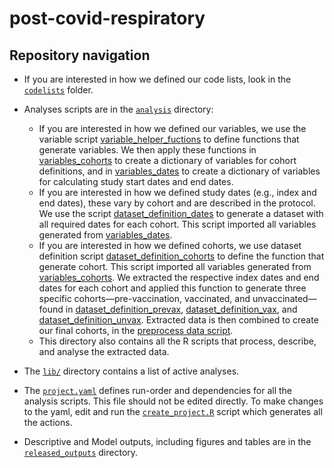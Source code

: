 # post-covid-respiratory

## Repository navigation

-   If you are interested in how we defined our code lists, look in the [`codelists`](./codelists) folder.

-   Analyses scripts are in the [`analysis`](./analysis) directory:

    -   If you are interested in how we defined our variables, we use the variable script [variable_helper_fuctions](analysis/variable_helper_functions.py) to define functions that generate variables. We then apply these functions in [variables_cohorts](analysis/variables_cohorts.py) to create a dictionary of variables for cohort definitions, and in [variables_dates](analysis/variables_dates.py) to create a dictionary of variables for calculating study start dates and end dates.
    -   If you are interested in how we defined study dates (e.g., index and end dates), these vary by cohort and are described in the protocol. We use the script [dataset_definition_dates](analysis/dataset_definition_dates.py) to generate a dataset with all required dates for each cohort. This script imported all variables generated from [variables_dates](analysis/variables_dates.py).
    -   If you are interested in how we defined cohorts, we use dataset definition script [dataset_definition_cohorts](analysis/dataset_definition_cohorts.py) to define the function that generate cohort. This script imported all variables generated from [variables_cohorts](analysis/variables_cohorts.py). We extracted the respective index dates and end dates for each cohort and applied this function to generate three specific cohorts—pre-vaccination, vaccinated, and unvaccinated—found in [dataset_definition_prevax](analysis/dataset_definition_prevax.py), [dataset_definition_vax](analysis/dataset_definition_vax.py), and [dataset_definition_unvax](analysis/dataset_definition_unvax.py). Extracted data is then combined to create our final cohorts, in the [preprocess data script](analysis/preprocess_data.R).
    -   This directory also contains all the R scripts that process, describe, and analyse the extracted data.

-   The [`lib/`](./lib) directory contains a list of active analyses.

-   The [`project.yaml`](.project.yaml) defines run-order and dependencies for all the analysis scripts. This file should not be edited directly. To make changes to the yaml, edit and run the [`create_project.R`](./analysis/create_project.R) script which generates all the actions.

-   Descriptive and Model outputs, including figures and tables are in the [`released_outputs`](./release_outputs) directory.
